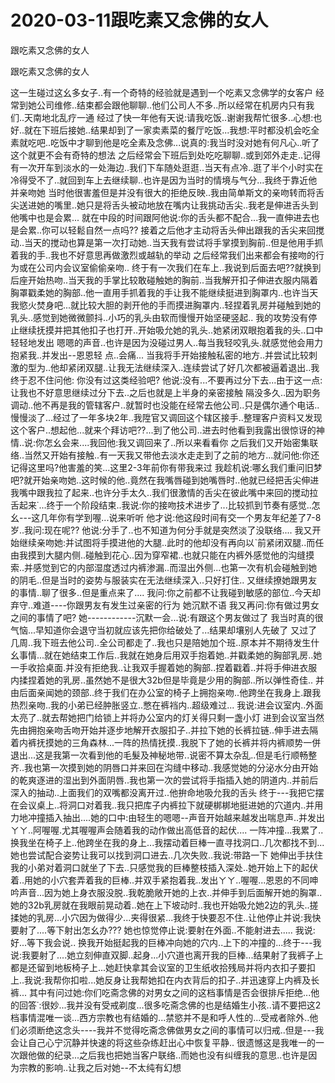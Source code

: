 # 2020-03-11跟吃素又念佛的女人



跟吃素又念佛的女人



跟吃素又念佛的女人


这一生碰过这幺多女子..有一个奇特的经验就是遇到一个吃素又念佛学的女客户 经常到她公司维修..结束都会跟他聊聊..他们公司人不多..所以经常在机房内只有我们..天南地北乱疗一通 经过了快一年他有天说:请我吃饭..谢谢我帮忙很多..心想:也好..就在下班后接她..结果却到了一家卖素菜的餐厅吃饭...我想:平时都没机会吃全素就吃吧..吃饭中才聊到他是吃全素及念佛...说真的:我当时没对她有何凡心..听了这个就更不会有奇特的想法 之后经常会下班后到处吃吃聊聊..或到郊外走走..记得有一次开车到淡水的一处海边..我们下车随处逛逛..当天有点冷..逛了半个小时实在冷得受不了..就回到车上去继续聊..也许是因为当时的情境与气分...我终于靠近他并亲吻她 当时他很害羞但是并没有很大的拒绝反映..我由简单斯文的亲吻转而将舌尖送进她的嘴里..她只是将舌头被动地放在嘴内让我挑动舌尖..我老是伸进舌头到他嘴中也是会累... 就在中段的时间跟阿他说:你的舌头都不配合...我一直伸进去也是会累..你可以轻鬆自然一点吗?? 接着之后他才主动将舌头伸出跟我的舌尖来回搅动..当天的搅动也算是第一次打动她..当天我有尝试将手掌摸到胸前..但是他用手抓着我的手..我也不好意思再做激烈或越轨的举动 之后经常我们出来都会有接吻的行为或在公司内会议室偷偷亲吻.. 终于有一次我们在车上..我说到后面去吧??就换到后座开始热吻..当天我的手掌比较敢碰触她的胸前..当我解开扣子伸进衣服内隔着胸罩戳柔她的胸部..他一直用手抓着我的手让我不能继续挺进到胸罩内..也许当天我慾火焚身吧...就比较大胆的剥开他的手而摸进胸罩内..轻捏着乳房并碰触到她的乳头..感觉到她微微颤抖..小巧的乳头由软而慢慢开始坚硬竖起.. 我的攻势没有停止继续抚摸并把其他扣子也打开..开始吸允她的乳头..她紧闭双眼抱着我的头..口中轻轻地发出 嗯嗯的声音..也许是因为没碰过男人..每当我轻咬乳头.就感觉他会用力抱紧我..并发出--恩恩轻 点..会痛...  当我将手开始接触私密的地方..并尝试比较刺激的型为..他却紧闭双腿..让我无法继续深入..连续尝试了好几次都被逼着退出..我终于忍不住问他: 你没有过这类经验吧? 他说:没有...不要再过分下去...由于这一点:让我也不好意思继续过分下去..之后也就是上半身的亲密接触 隔没多久..因为职务调动..他不再是我的管辖客户..就暂时也没能在经常去他公司..只是偶尔通个电话..慢慢淡了...经过了一年多块2年..我陞官又调回这个辖区接手..整理客户资料又发现这个客户..想起他...就来个拜访吧??...到了他公司..进去时他看到我露出很惊讶的神情..说:你怎幺会来....我回他:我又调回来了..所以来看看你 之后我们又开始密集联络..当然又开始有接触..有一天我又带他去淡水走走到了之前的地方...就问他:你还记得这里吗?他害羞的笑...这里2-3年前你有带我来过 我趁机说:哪幺我们重问旧梦吧?就开始亲吻她..这时候的他..竟然在我嘴唇碰到她嘴唇时..他就已经把舌尖伸进我嘴中跟我拉了起来..也许分手太久..我们很激情的舌尖在彼此嘴中来回的搅动拉舌起来˙...终于一个阶段结束..我说:你的接吻技术进步了...比较抓到节奏有感觉..怎幺---这几年你有学到喔...说来听听 他才说:他这段时间有交一个男友年纪差了7-8岁..我问:现在呢?? 他说:分手了..也不知道为何分手就是突然淡了没联络.... 我又开始继续亲吻她:并试图将手摸进他的大腿..此时的他却没有再向以ˋ前紧闭双腿..而任由我摸到大腿内侧..碰触到花心..因为穿窄裙..也就只能在内裤外感觉他的沟缝摸索..并感觉到它的内部湿度透过内裤渗漏..而湿出外侧...也第一次有机会碰触到她的阴毛..但是当时的姿势与服装实在无法继续深入..只好打住.. 又继续撩她跟男友的事情..聊了很多..但是重点来了.... 我问:你之前都不让我碰到敏感的部位..今天却弃守..难道----你跟男友有发生过亲密的行为 她沉默不语 我又再问:你有做过男女之间的事情了吧? 她------------沉默一会...说:有跟这个男友做过了 我当时真的很气恼...早知道你会退守当初就应该先把你给破处了...结果却壤别人先破了 又过了几周..我下班去他公司..全公司都走了..我也只是陪她加个班..原本并不期待发生什幺事情...就在她结束工作后..我就在她身后用双手抱着她..并戳柔她的胸部乳房..她一手收拾桌面.并没有拒绝我..让我双手握着她的胸部..捏着戳着..并将手伸进衣服内揉捏着她的乳房..虽然她不是很大32b但是毕竟是少用的胸部..所以弹性奇佳.. 并由后面亲闻她的颈部..终于我们在办公室的椅子上拥抱亲吻..他跨坐在我身上.跟我热烈亲吻..我的小弟已经肿胀竖立..憋在裤裆内..超级难过... 我说:进会议室内..外面太亮了..就去帮她把门给锁上并将办公室内的灯关得只剩一盏小灯 进到会议室当然先由拥抱亲吻舌吻开始并逐步地解开衣服扣子..并拉下她的长裤拉链..伸手进去隔着内裤抚摸她的三角森林...一阵的热情抚摸..我脱下了她的长裤并将内裤顺势一併退出...这是我第一次看到他的毛髮及神秘地带..说密不算太杂乱..但是毛行顺畅整齐..我也第一次摸到她的阴唇口并来回在沟缝中移动..我感觉她的分泌水分由开始的乾爽逐进的湿出到外面阴唇..我也第一次的尝试将手指插入她的阴道内..并前后深入的抽动..上面我们的双嘴都没离开过..他拚命地吸允我的舌头 终于---我把它摆在会议桌上..将洞口对着我..我只把库子内裤拉下就硬梆梆地挺进她的穴道内..并用力地冲撞插入抽出....她的口中:由轻生的嗯嗯--声音开始越来越发出喘息声..并发出ㄚㄚ..阿喔喔.尤其喔喔声会随着我的动作做出高低音的起伏.... 一阵冲撞...我累了..换我坐在椅子上..他跨坐在我的身上...我摆动着巨棒一直寻找洞口..几次都找不到...她也尝试配合姿势让我可以找到洞口进去..几次失败..我说:带路一下 她伸出手扶住我的小弟对着洞口就坐了下去..只感觉我的巨棒整枝插入深处..她开始上下的起伏着..用她的小穴套弄着我的巨棒..并双手紧抱着我..发出ㄚㄚ..喔喔...恩恩的不同呻吟声音...因为她上身衣服没脱..我乾脆敞开她的上衣..并伸手到后面解开她的胸罩..她的32b乳房就在我眼前晃动着..她在上下坡动时..我也开始吸允她2边的乳头..搓揉她的乳房...小穴因为做得少...夹得很紧...我终于快要忍不住..让他停止并说:我快要射了....等下射出怎幺办??? 她也惊觉停止说:要射在外面..不能射进去..... 我说:好...等下我会说.. 换我开始挺起我的巨棒冲向她的穴内..上下的冲撞的...终于---我说:我要射了....她立刻伸直双脚..起身...小穴道也离开我的巨棒...结果射了我裤子上都是还留到地板椅子上...她赶快拿其会议室的卫生纸收拾残局并将内衣扣子要扣上..我说:我帮你扣啦...她反身让我帮她扣在内衣背后的扣子..并迅速穿上内裤及长裤... 其中有问过她:你们吃斋念佛的对男女之间的这档事情是否会很排斥拒绝...他的回答˙:很妙...我并没有受戒剃度...很多吃斋念佛的也是结婚生小孩..请不要把这2档事情混唯一谈...西方宗教也有结婚的...禁慾并不是和呼人性的...受戒者除外..他们必须断绝这念头----我并不觉得吃斋念佛做男女之间的事情可以归戒..但是---我会让自己心宁沉静并快速的将这些杂练赶出心中恢复平静.. 很遗憾这是我唯一的一次跟他做的纪录...之后我也把她当客户联络..而她也没有纠缠我的意思..也许是因为宗教的影响..让我之后对她--不太纯有幻想
            

